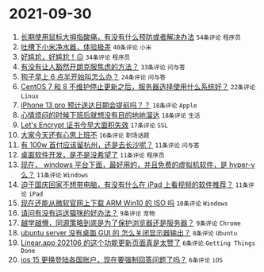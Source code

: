 # 2021-09-30

1. [长期使用鼠标大拇指酸痛，有没有什么预防或者解决办法](https://www.v2ex.com/t/805297) `54条评论` `程序员`
1. [吐槽下小米净水器，体验极差](https://www.v2ex.com/t/805299) `40条评论` `小米`
1. [好尴尬，好尴尬！😑](https://www.v2ex.com/t/805343) `34条评论` `程序员`
1. [有没有让人豁然开朗克服焦虑的方法？](https://www.v2ex.com/t/805311) `33条评论` `问与答`
1. [狗子早上 6 点半开始叫怎么办？](https://www.v2ex.com/t/805305) `24条评论` `问与答`
1. [CentOS 7 和 8 不维护停止更新之后，服务器选择使用什么系统好？](https://www.v2ex.com/t/805300) `22条评论` `Linux`
1. [iPhone 13 pro 预计送达日期会提前吗？？](https://www.v2ex.com/t/805323) `18条评论` `Apple`
1. [心情烦闷的时候下班后就想没有目的地地溜达](https://www.v2ex.com/t/805301) `18条评论` `生活`
1. [Let's Encrypt 证书今早大面积失效](https://www.v2ex.com/t/805339) `17条评论` `SSL`
1. [大家今天还有心思上班不](https://www.v2ex.com/t/805324) `16条评论` `职场话题`
1. [有 100w 首付应该留杭州，还是去长沙呢？](https://www.v2ex.com/t/805353) `11条评论` `问与答`
1. [桌面软件开发，是不是没希望了](https://www.v2ex.com/t/805344) `11条评论` `程序员`
1. [现在， windows 平台下面，最好用的，并且免费的虚拟机软件，是 hyper-v 么？](https://www.v2ex.com/t/805340) `11条评论` `Windows`
1. [迫于国庆回家不想带电脑，有没有什么在 iPad 上看视频的软件推荐？](https://www.v2ex.com/t/805306) `11条评论` `iPad`
1. [现在还能从微软官网上下载 ARM Win10 的 ISO 吗](https://www.v2ex.com/t/805352) `10条评论` `Windows`
1. [请问有没有运送猫咪的好办法？](https://www.v2ex.com/t/805335) `9条评论` `宠物`
1. [越学越懵，同源策略到底是为了保护浏览器还是服务器？](https://www.v2ex.com/t/805320) `9条评论` `Chrome`
1. [ubuntu server 没有桌面 GUI 的 怎么关闭显示器输出？](https://www.v2ex.com/t/805325) `8条评论` `Ubuntu`
1. [Linear.app 202106 的这个功能更新页面真是太赞了](https://www.v2ex.com/t/805298) `6条评论` `Getting Things Done`
1. [ios 15 更换登陆各国账户，现在要强制回答问题了吗？](https://www.v2ex.com/t/805294) `6条评论` `iOS`
